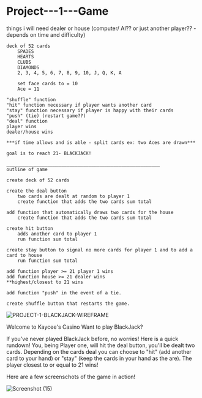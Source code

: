 ﻿# Project---1---Game

things i will need
    dealer or house (computer/ AI?? or just another player?? - depends on time and difficulty)
    
    deck of 52 cards
        SPADES
        HEARTS
        CLUBS
        DIAMONDS    
        2, 3, 4, 5, 6, 7, 8, 9, 10, J, Q, K, A

        set face cards to = 10
        Ace = 11 
    
    "shuffle" function
    "hit" function necessary if player wants another card
    "stay" function necessary if player is happy with their cards
    "push" (tie) (restart game??)
    "deal" function
    player wins
    dealer/house wins

    ***if time allows and is able - split cards ex: two Aces are drawn***

    goal is to reach 21- BLACKJACK!

    ________________________________________________________
    outline of game

    create deck of 52 cards

    create the deal button
        two cards are dealt at random to player 1
        create function that adds the two cards sum total

    add function that automatically draws two cards for the house
        create function that adds the two cards sum total
    
    create hit button 
        adds another card to player 1
        run function sum total

    create stay button to signal no more cards for player 1 and to add a card to house
        run function sum total

    add function player >= 21 player 1 wins
    add function house >= 21 dealer wins
    **highest/closest to 21 wins
    
    add function "push" in the event of a tie. 
    
    create shuffle button that restarts the game.
    
    

![PROJECT-1-BLACKJACK-WIREFRAME](https://user-images.githubusercontent.com/95602124/147981272-2b5b7f87-62a9-4e31-8703-9b73147949ce.png)




Welcome to Kaycee's Casino 
    Want to play BlackJack?

If you've never played BlackJack before, no worries! Here is a quick rundown!
You, being Player one, will hit the deal button, you'll be dealt two cards. Depending on the cards deal you can choose to "hit" (add another card to your hand) or "stay" (keep the cards in your hand as the are). The player closest to or equal to 21 wins!


Here are a few screenschots of the game in action! 







![Screenshot (15)](https://user-images.githubusercontent.com/95602124/148789784-711c9c6e-e99d-489a-9741-b8c27b9894f7.png)
